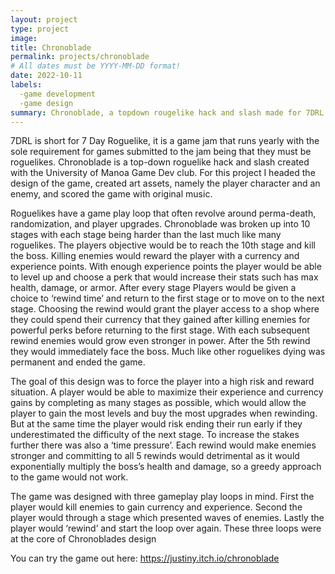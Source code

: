```yaml
---
layout: project
type: project
image: 
title: Chronoblade
permalink: projects/chronoblade
# All dates must be YYYY-MM-DD format!
date: 2022-10-11
labels:
  -game development
  -game design
summary: Chronoblade, a topdown rougelike hack and slash made for 7DRL 2021 game jam
---
```


7DRL is short for 7 Day Roguelike, it is a game jam that runs yearly with the sole requirement for games submitted to the jam being that they must be roguelikes. Chronoblade is a top-down roguelike hack and slash created with the University of Manoa Game Dev club. For this project I headed the design of the game, created art assets, namely the player character and an enemy, and scored the game with original music. 

Roguelikes have a game play loop that often revolve around perma-death, randomization, and player upgrades. Chronoblade was broken up into 10 stages with each stage being harder than the last much like many roguelikes. The players objective would be to reach the 10th stage and kill the boss. Killing enemies would reward the player with a currency and experience points. With enough experience points the player would be able to level up and choose a perk that would increase their stats such has max health, damage, or armor. After every stage Players would be given a choice to ‘rewind time’ and return to the first stage or to move on to the next stage.  Choosing the rewind would grant the player access to a shop where they could spend their currency that they gained after killing enemies for powerful perks before returning to the first stage. With each subsequent rewind enemies would grow even stronger in power. After the 5th rewind they would immediately face the boss. Much like other roguelikes dying was permanent and ended the game.

The goal of this design was to force the player into a high risk and reward situation. A player would be able to maximize their experience and currency gains by completing as many stages as possible, which would allow the player to gain the most levels and buy the most upgrades when rewinding. But at the same time the player would risk ending their run early if they underestimated the difficulty of the next stage. To increase the stakes further there was also a ‘time pressure’. Each rewind would make enemies stronger and committing to all 5 rewinds would detrimental as it would exponentially multiply the boss’s health and damage, so a greedy approach to the game would not work.

The game was designed with three gameplay play loops in mind. First the player would kill enemies to gain currency and experience. Second the player would through a stage which presented waves of enemies. Lastly the player would ‘rewind’ and start the loop over again. These three loops were at the core of Chronoblades design

You can try the game out here: https://justiny.itch.io/chronoblade
